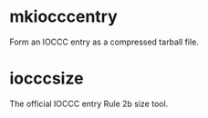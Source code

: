 # mkiocccentry
Form an IOCCC entry as a compressed tarball file.

# iocccsize
The official IOCCC entry Rule 2b size tool.
